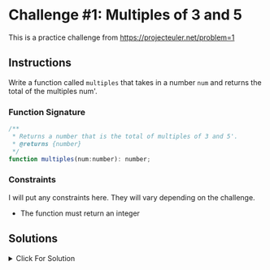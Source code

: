 # Challenge #1: Multiples of 3 and 5 

This is a practice challenge from https://projecteuler.net/problem=1

## Instructions

Write a function called `multiples` that takes in a number `num` and returns the total of the multiples num'.

### Function Signature

```js
/**
 * Returns a number that is the total of multiples of 3 and 5'.
 * @returns {number} 
 */
function multiples(num:number): number;
```



### Constraints

I will put any constraints here. They will vary depending on the challenge.

- The function must return an integer


## Solutions

<details>
  <summary>Click For Solution</summary>

```JS
function multiples(num:number):number {
	const multiplesArray = [];

	for (let i = 0; i < num; i++) {
		if (i % 3 == 0 || i % 5 == 0) {
			multiplesArray.push(i);
		}
	}

	return multiplesArray.reduce((sum, el) => {
		return (sum += el);
	}, 0);
}
```

### Explanation

We push any integer that qualifies to be  multiple of 3 or 5 , then we use the Array.reduce method to find the total of the multiples.

</details>




